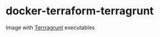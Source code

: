 # docker-terraform-terragrunt

Image with [Terrragrunt](https://github.com/gruntwork-io/terragrunt) executables
